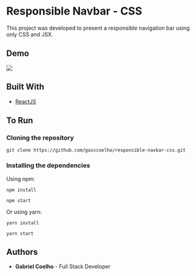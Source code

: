 # Responsible Navbar - CSS

This project was developed to present a responsible navigation bar using only CSS and JSX.

## Demo

![](https://media.giphy.com/media/J54ClspzxP4CC30B1M/giphy.gif)

## Built With

* [ReactJS](https://reactjs.org/)

## To Run

### Cloning the repository

```
git clone https://github.com/gasscoelho/responsible-navbar-css.git
```

### Installing the dependencies

Using npm:

```
npm install
```

```
npm start
```

Or using yarn:

```
yarn install
```

```
yarn start
```

## Authors

* **Gabriel Coelho** - Full Stack Developer
